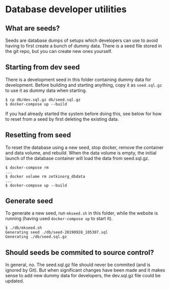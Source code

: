 # Database developer utilities

## What are seeds?
Seeds are database dumps of setups which developers can use to avoid having to
first create a bunch of dummy data. There is a seed file stored in the git
repo, but you can create new ones yourself.

## Starting from dev seed
There is a development seed in this folder containing dummy data for
development. Before building and starting anything, copy it as `seed.sql.gz` to
use it as dummy data when starting.

```
$ cp db/dev.sql.gz db/seed.sql.gz
$ docker-compose up --build
```

If you had already started the system before doing this, see below for how to
reset from a seed by first deleting the existing data.

## Resetting from seed
To reset the database using a new seed, stop docker, remove the container and
data volume, and rebuild. When the data volume is empty, the initial launch of
the database container will load the data from seed.sql.gz.

```
$ docker-compose rm
...
$ docker volume rm zetkinorg_dbdata
...
$ docker-compose up --build
```

## Generate seed
To generate a new seed, run `mkseed.sh` in this folder, while the website is
running (having used `docker-compose up` to start it).

```
$ ./db/mkseed.sh
Generating seed ./db/seed-20190928_105307.sql
Generating ./db/seed.sql.gz
```

## Should seeds be commited to source control?
In general, no. The seed.sql.gz file should never be commited (and is ignored
by Git). But when significant changes have been made and it makes sense to add
new dummy data for developers, the dev.sql.gz file could be updated.
